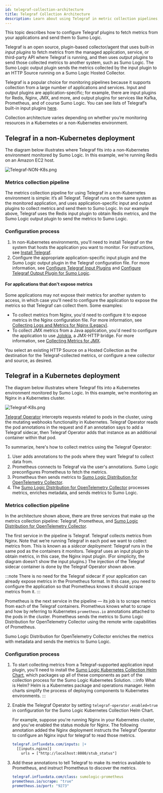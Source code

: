 ```yaml
---
id: telegraf-collection-architecture
title: Telegraf Collection Architecture
description: Learn about using Telegraf in metric collection pipelines, inside Kubernetes and in non-Kubernetes environments.
---
```


This topic describes how to configure Telegraf plugins to fetch metrics from your applications and send them to Sumo Logic.

Telegraf is an open source, plugin-based collector/agent that uses built-in *input plugins* to fetch metrics from the managed application, service, or third-party API where Telegraf is running, and then uses *output plugins* to send those collected metrics to another system, such as Sumo Logic. The Sumo Logic output plugin sends the metrics collected by the input plugin to an HTTP Source running on a Sumo Logic Hosted Collector.

Telegraf is a popular choice for monitoring pipelines because it supports collection from a large number of applications and services. Input and output plugins are application-specific; for example, there are input plugins for Redis, Nginx, JMX, and more, and output plugins for services like Kafka, Prometheus, and of course Sumo Logic. You can see lists of Telegraf’s built-in input plugins [here](https://github.com/influxdata/telegraf).

Collection architecture varies depending on whether you’re monitoring resources in a Kubernetes or a non-Kubernetes environment. 

## Telegraf in a non-Kubernetes deployment

The diagram below illustrates where Telegraf fits into a non-Kubernetes environment monitored by Sumo Logic. In this example, we’re running Redis on an Amazon EC2 host.

![Telegraf-NON-K8s.png](/img/send-data/Telegraf-NON-K8s.png)

### Metrics collection pipeline

The metrics collection pipeline for using Telegraf in a non-Kubernetes environment is simple: it’s all Telegraf. Telegraf runs on the same system as the monitored application, and uses application-specific input and output plugins to collect metrics and send them to Sumo Logic. In our example above, Telegraf uses the Redis input plugin to obtain Redis metrics, and the Sumo Logic output plugin to send the metrics to Sumo Logic. 

### Configuration process

1. In non-Kubernetes environments, you'll need to install Telegraf on the system that hosts the application you want to monitor. For instructions, see [Install Telegraf](install-telegraf.md).
2. Configure the appropriate application-specific input plugin and the Sumo Logic output plugin in the Telegraf configuration file. For more information, see [Configure Telegraf Input Plugins](configure-telegraf-input-plugins.md) and [Configure Telegraf Output Plugin for Sumo Logic](configure-telegraf-output-plugin.md).

#### For applications that don't expose metrics

Some applications may not expose their metrics for another system to access, in which case you'll need to configure the application to expose the metrics so that Telegraf can collect them. Some examples:
* To collect metrics from Nginx, you'd need to configure it to expose metrics in the Nginx configuration file. For more information, see [Collecting Logs and Metrics for Nginx (Legacy)](/docs/integrations/web-servers/nginx-legacy/#collecting-logs-and-metrics-for-nginx-legacy).
* To collect JMX metrics from a Java application, you'd need to configure the application to use [Jolokia](https://jolokia.org/agent.html), a JMX-HTTP bridge. For more information, see [Collecting Metrics for JMX](/docs/integrations/app-development/jmx/#collecting-metrics-for-jmx).

You select an existing HTTP Source on a Hosted Collection as the destination for the Telegraf-collected metrics, or configure a new collector and source, as desired. 

## Telegraf in a Kubernetes deployment

The diagram below illustrates where Telegraf fits into a Kubernetes environment monitored by Sumo Logic.
In this example, we’re monitoring an Nginx in a Kubernetes cluster.

![Telegraf-K8s.png](/img/send-data/Telegraf-K8s.png)

[Telegraf Operator](https://github.com/influxdata/telegraf-operator) intercepts requests related to pods in the cluster, using the mutating webhooks functionality in Kubernetes.
Telegraf Operator reads the pod annotations in the request and if an annotation says to add a Telegraf sidecar, then Telegraf Operator adds that instance as an additional container within that pod.

To summarize, here's how to collect metrics using the Telegraf Operator:

1. User adds annotations to the pods where they want Telegraf to collect data from.
1. Prometheus connects to Telegraf via the user's annotations. Sumo Logic preconfigures Prometheus to fetch the metrics.
1. Prometheus then sends metrics to [Sumo Logic Distribution for OpenTelemetry Collector](https://github.com/SumoLogic/sumologic-otel-collector).
2. The [Sumo Logic Distribution for OpenTelemetry Collector](https://github.com/SumoLogic/sumologic-otel-collector) processes metrics, enriches metadata, and sends metrics to Sumo Logic.

### Metrics collection pipeline

In the architecture shown above, there are three services that make up the metrics collection pipeline: Telegraf, Prometheus, and [Sumo Logic Distribution for OpenTelemetry Collector](https://github.com/SumoLogic/sumologic-otel-collector).

The first service in the pipeline is Telegraf. Telegraf collects metrics from Nginx. Note that we’re running Telegraf in each pod we want to collect metrics from. This is known as a *sidecar deployment*: Telegraf runs in the same pod as the containers it monitors. Telegraf uses an input plugin to obtain metrics, in this case, the Nginx input plugin. (For simplicity, the diagram doesn’t show the input plugins.) The injection of the Telegraf sidecar container is done by the Telegraf Operator shown above.

:::note
There is no need for the Telegraf sidecar if your application can already expose metrics in the Prometheus format. In this case, you need to configure the application so that Prometheus knows it should scrape metrics from it.
:::

Prometheus is the next service in the pipeline — its job is to scrape metrics from each of the Telegraf containers. Prometheus knows what to scrape and how by referring to Kubernetes `prometheus.io` annotations attached to the pods in the cluster. Prometheus sends the metrics to Sumo Logic Distribution for OpenTelemetry Collector using the remote write capabilities of Prometheus.

Sumo Logic Distribution for OpenTelemetry Collector enriches the metrics with metadata and sends the metrics to Sumo Logic.

### Configuration process

1. To start collecting metrics from a Telegraf-supported application input plugin, you'll need to install the [Sumo Logic Kubernetes Collection Helm Chart](/docs/send-data/kubernetes), which packages up all of these components as part of the collection process for the Sumo Logic Kubernetes Solution.
   :::info What is Helm?
   Helm is a Kubernetes package and operations manager. Helm charts simplify the process of deploying components to Kubernetes environments.
   :::
1. Enable the Telegraf Operator by setting `telegraf-operator.enabled=true` in configuration for the Sumo Logic Kubernetes Collection Helm Chart.

   For example, suppose you're running Nginx in your Kubernetes cluster, and you've enabled the status module for Nginx.
   The following annotation added the Nginx deployment instructs the Telegraf Operator to configure an Nginx input for telegraf to read those metrics.

   ```yaml
   telegraf.influxdata.com/inputs: |+  
     [[inputs.nginx]]
       urls = ["http://localhost:8080/stub_status"]
   ```

1. Add these annotations to tell Telegraf to make its metrics available to Prometheus, and instruct Prometheus to discover the metrics.

   ```yaml
   telegraf.influxdata.com/class: sumologic-prometheus
   prometheus.io/scrape: "true"
   prometheus.io/port: "9273"
   ```
